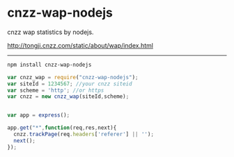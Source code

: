 cnzz-wap-nodejs
===============

cnzz wap statistics by nodejs.

http://tongji.cnzz.com/static/about/wap/index.html

---

```bash
npm install cnzz-wap-nodejs
```

```js
var cnzz_wap = require("cnzz-wap-nodejs");
var siteId = 1234567; //your cnzz siteid
var scheme = 'http'; //or https
var cnzz = new cnzz_wap(siteId,scheme);


var app = express();

app.get("*",function(req,res,next){
  cnzz.trackPage(req.headers['referer'] || '');
  next();
});

```



